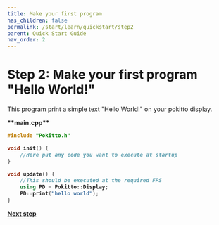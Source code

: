 ```yaml
---
title: Make your first program
has_children: false
permalink: /start/learn/quickstart/step2
parent: Quick Start Guide
nav_order: 2
---
```


# Step 2: Make your first program "Hello World!"
This program print a simple text "Hello World!" on your pokitto display. <b/>
<div class="code-example" markdown="1">
**main.cpp**
</div>

```cpp
#include "Pokitto.h"

void init() {
    //Here put any code you want to execute at startup
}

void update() {
    //This should be executed at the required FPS
    using PD = Pokitto::Display;
    PD::print("hello world");
}
```

[Next step]({{site.url}}{{site.baseurl}}/start/learn/quickstart/step3)
